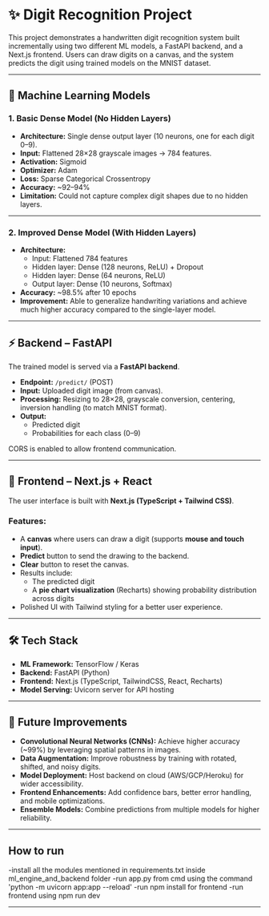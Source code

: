 # ✨ Digit Recognition Project  

This project demonstrates a handwritten digit recognition system built incrementally using two different ML models, a FastAPI backend, and a Next.js frontend. Users can draw digits on a canvas, and the system predicts the digit using trained models on the MNIST dataset.  

---

## 🧠 Machine Learning Models  

### 1. Basic Dense Model (No Hidden Layers)  
- **Architecture:** Single dense output layer (10 neurons, one for each digit 0–9).  
- **Input:** Flattened 28×28 grayscale images → 784 features.  
- **Activation:** Sigmoid  
- **Optimizer:** Adam  
- **Loss:** Sparse Categorical Crossentropy  
- **Accuracy:** ~92–94%  
- **Limitation:** Could not capture complex digit shapes due to no hidden layers.  

---

### 2. Improved Dense Model (With Hidden Layers)  
- **Architecture:**  
  - Input: Flattened 784 features  
  - Hidden layer: Dense (128 neurons, ReLU) + Dropout  
  - Hidden layer: Dense (64 neurons, ReLU)  
  - Output layer: Dense (10 neurons, Softmax)  
- **Accuracy:** ~98.5% after 10 epochs  
- **Improvement:** Able to generalize handwriting variations and achieve much higher accuracy compared to the single-layer model.  

---

## ⚡ Backend – FastAPI  

The trained model is served via a **FastAPI backend**.  

- **Endpoint:** `/predict/` (POST)  
- **Input:** Uploaded digit image (from canvas).  
- **Processing:** Resizing to 28×28, grayscale conversion, centering, inversion handling (to match MNIST format).  
- **Output:**  
  - Predicted digit  
  - Probabilities for each class (0–9)  

CORS is enabled to allow frontend communication.  

---

## 🎨 Frontend – Next.js + React  

The user interface is built with **Next.js (TypeScript + Tailwind CSS)**.  

### Features:  
- A **canvas** where users can draw a digit (supports **mouse and touch input**).  
- **Predict** button to send the drawing to the backend.  
- **Clear** button to reset the canvas.  
- Results include:  
  - The predicted digit  
  - A **pie chart visualization** (Recharts) showing probability distribution across digits  
- Polished UI with Tailwind styling for a better user experience.  

---

## 🛠️ Tech Stack  

- **ML Framework:** TensorFlow / Keras  
- **Backend:** FastAPI (Python)  
- **Frontend:** Next.js (TypeScript, TailwindCSS, React, Recharts)  
- **Model Serving:** Uvicorn server for API hosting  

---

## 🚀 Future Improvements  

- **Convolutional Neural Networks (CNNs):** Achieve higher accuracy (~99%) by leveraging spatial patterns in images.  
- **Data Augmentation:** Improve robustness by training with rotated, shifted, and noisy digits.  
- **Model Deployment:** Host backend on cloud (AWS/GCP/Heroku) for wider accessibility.  
- **Frontend Enhancements:** Add confidence bars, better error handling, and mobile optimizations.  
- **Ensemble Models:** Combine predictions from multiple models for higher reliability.  

---

## How to run

-install all the modules mentioned in requirements.txt inside ml_engine_and_backend folder
-run app.py from cmd using the command 'python -m uvicorn app:app --reload'
-run npm install for frontend 
-run frontend using npm run dev

---
